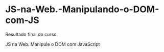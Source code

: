 # JS-na-Web.-Manipulando-o-DOM-com-JS
Resultado final do curso.

JS na Web: Manipule o DOM com JavaScript
